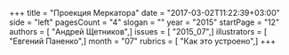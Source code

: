 +++
title = "Проекция Меркатора"
date = "2017-03-02T11:22:39+03:00"
side = "left"
pagesCount = "4"
slogan = ""
year = "2015"
startPage = "12"
authors = [ "Андрей Щетников",]
issues = [ "2015_07",]
illustrators = [ "Евгений Паненко",]
month = "07"
rubrics = [ "Как это устроено",]
+++
